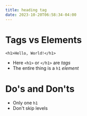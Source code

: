 ```yaml
---
title: heading tag
date: 2023-10-20T06:58:34-04:00
---
```


# Tags vs Elements

`<h1>Hello, World!</h1>`

- Here `<h1>` or `</h1>` are *tags*
- The entire thing is a `h1` *element*

# Do's and Don'ts

- Only one `h1` 
- Don't skip levels

